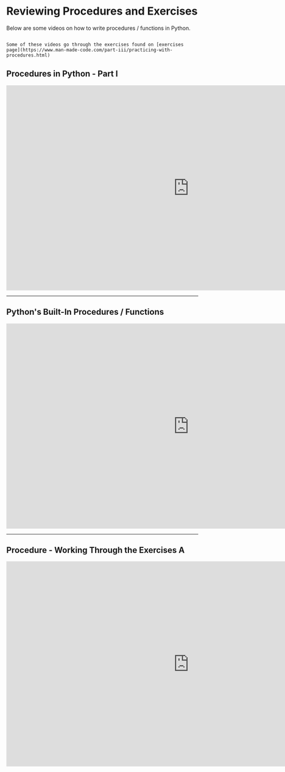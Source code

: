 # Reviewing Procedures and Exercises

Below are some videos on how to write procedures / functions in Python.

```{note}

Some of these videos go through the exercises found on [exercises page](https://www.man-made-code.com/part-iii/practicing-with-procedures.html)

```

## Procedures in Python - Part I

<iframe width="958" height="539" src="https://www.youtube.com/embed/d869Z3FNYzg" title="Procedures in Python - Part I" frameborder="0" allow="accelerometer; autoplay; clipboard-write; encrypted-media; gyroscope; picture-in-picture" allowfullscreen></iframe>

---

## Python's Built-In Procedures / Functions

<iframe width="958" height="539" src="https://www.youtube.com/embed/vzcUuBOVwAM" title="Built-In Procedures" frameborder="0" allow="accelerometer; autoplay; clipboard-write; encrypted-media; gyroscope; picture-in-picture" allowfullscreen></iframe>

---

## Procedure - Working Through the Exercises A

<iframe width="958" height="539" src="https://www.youtube.com/embed/rex7MpgZiOM" title="Procedure - Exercises A" frameborder="0" allow="accelerometer; autoplay; clipboard-write; encrypted-media; gyroscope; picture-in-picture" allowfullscreen></iframe>
